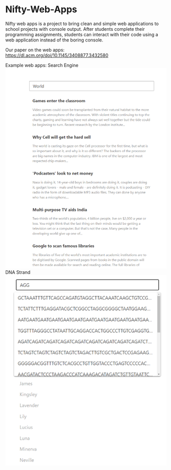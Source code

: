# Nifty-Web-Apps
Nifty web apps is a project to bring clean and simple web applications to school projects with console output. After students complete their programming assignments, students can interact with their code using a web application instead of the boring console.  

Our paper on the web apps: https://dl.acm.org/doi/10.1145/3408877.3432580

Example web apps:
Search Engine
![Search Engine](Search%20Engine.png)
DNA Strand
![DNA Strand](DNAStrand.png)
